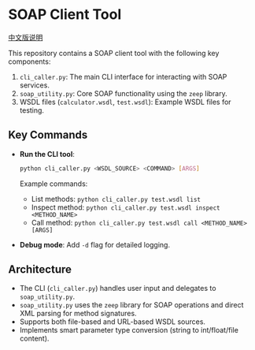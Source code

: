 # SOAP Client Tool

[中文版说明](README.zh-CN.md)

This repository contains a SOAP client tool with the following key components:
1. `cli_caller.py`: The main CLI interface for interacting with SOAP services.
2. `soap_utility.py`: Core SOAP functionality using the `zeep` library.
3. WSDL files (`calculator.wsdl`, `test.wsdl`): Example WSDL files for testing.

## Key Commands

- **Run the CLI tool**:
  ```bash
  python cli_caller.py <WSDL_SOURCE> <COMMAND> [ARGS]
  ```
  Example commands:
  - List methods: `python cli_caller.py test.wsdl list`
  - Inspect method: `python cli_caller.py test.wsdl inspect <METHOD_NAME>`
  - Call method: `python cli_caller.py test.wsdl call <METHOD_NAME> [ARGS]`

- **Debug mode**: Add `-d` flag for detailed logging.

## Architecture

- The CLI (`cli_caller.py`) handles user input and delegates to `soap_utility.py`.
- `soap_utility.py` uses the `zeep` library for SOAP operations and direct XML parsing for method signatures.
- Supports both file-based and URL-based WSDL sources.
- Implements smart parameter type conversion (string to int/float/file content).